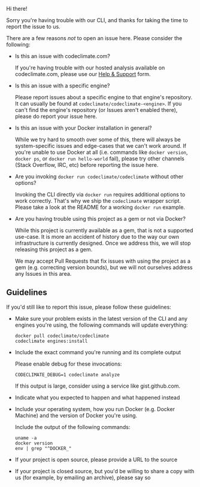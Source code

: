 Hi there!

Sorry you're having trouble with our CLI, and thanks for taking the time to
report the issue to us.

There are a few reasons _not_ to open an issue here. Please consider the
following:

- Is this an issue with codeclimate.com?

  If you're having trouble with our hosted analysis available on
  codeclimate.com, please use our [Help & Support](https://codeclimate.com/help)
  form.

- Is this an issue with a specific engine?

  Please report issues about a specific engine to that engine's repository. It
  can usually be found at `codeclimate/codeclimate-<engine>`. If you can't find
  the engine's repository (or Issues aren't enabled there), please do report
  your issue here.

- Is this an issue with your Docker installation in general?

  While we try hard to smooth over some of this, there will always be
  system-specific issues and edge-cases that we can't work around. If you're
  unable to use Docker at all (i.e. commands like `docker version`, `docker ps`,
  or `docker run hello-world` fail), please try other channels (Stack Overflow,
  IRC, etc) before reporting the issue here.

- Are you invoking `docker run codeclimate/codeclimate` without other options?

  Invoking the CLI directly via `docker run` requires additional options to work
  correctly. That's why we ship the `codeclimate` wrapper script. Please take a
  look at the README for a working `docker run` example.

- Are you having trouble using this project as a gem or not via Docker?

  While this project is currently available as a gem, that is not a supported
  use-case. It is more an accident of history due to the way our own
  infrastructure is currently designed. Once we address this, we will stop
  releasing this project as a gem.

  We may accept Pull Requests that fix issues with using the project as a gem
  (e.g. correcting version bounds), but we will not ourselves address any Issues
  in this area.

## Guidelines

If you'd still like to report this issue, please follow these guidelines:

- Make sure your problem exists in the latest version of the CLI and any engines
  you're using, the following commands will update everything:

  ```
  docker pull codeclimate/codeclimate
  codeclimate engines:install
  ```

- Include the exact command you're running and its complete output

  Please enable debug for these invocations:

  ```
  CODECLIMATE_DEBUG=1 codeclimate analyze
  ```

  If this output is large, consider using a service like gist.github.com.

- Indicate what you expected to happen and what happened instead
- Include your operating system, how you run Docker (e.g. Docker Machine) and
  the version of Docker you're using.

  Include the output of the following commands:

  ```
  uname -a
  docker version
  env | grep "^DOCKER_"
  ```

- If your project is open source, please provide a URL to the source
- If your project is closed source, but you'd be willing to share a copy with us
  (for example, by emailing an archive), please say so
